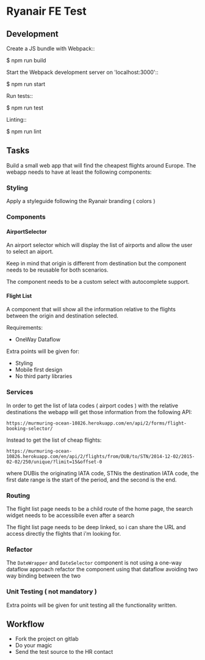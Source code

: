 # Ryanair FE Test 

## Development

Create a JS bundle with Webpack::

  $ npm run build

Start the Webpack development server on 'localhost:3000'::

  $ npm run start

Run tests::

  $ npm run test

Linting::

  $ npm run lint


## Tasks

Build a small web app that will find the cheapest flights around Europe.
The webapp needs to have at least the following components:

### Styling

Apply a styleguide following the Ryanair branding ( colors )

### Components

#### AirportSelector

An airport selector which will display the list of airports and allow the user
to select an aiport.

Keep in mind that origin is different from destination but the component needs to
be reusable for both scenarios.

The component needs to be a custom select with autocomplete support.

#### Flight List

A component that will show all the information relative to the flights between the
origin and destination selected.

Requirements:

* OneWay Dataflow

Extra points will be given for:

* Styling
* Mobile first design
* No third party libraries

### Services

In order to get the list of Iata codes ( airport codes )  with the relative destinations
the webapp will get those information from the following API:

```
https://murmuring-ocean-10826.herokuapp.com/en/api/2/forms/flight-booking-selector/
```

Instead to get the list of cheap flights:

```
https://murmuring-ocean-10826.herokuapp.com/en/api/2/flights/from/DUB/to/STN/2014-12-02/2015-02-02/250/unique/?limit=15&offset-0
```

where DUBis the originating IATA code, STNis the destination IATA code,
the first date range is the start of the period, and the second is the end.

### Routing

The flight list page needs to be a child route of the home page, the search widget
needs to be accessibile even after a search

The flight list page needs to be deep linked, so i can share the URL and access
directly the flights that i'm looking for.

### Refactor

The `DateWrapper` and `DateSelector` component is not using a one-way dataflow approach
refactor the component using that dataflow avoiding two way binding
between the two

### Unit Testing ( not mandatory )

Extra points will be given for unit testing all the functionality written.

## Workflow

* Fork the project on gitlab
* Do your magic
* Send the test source to the HR contact
